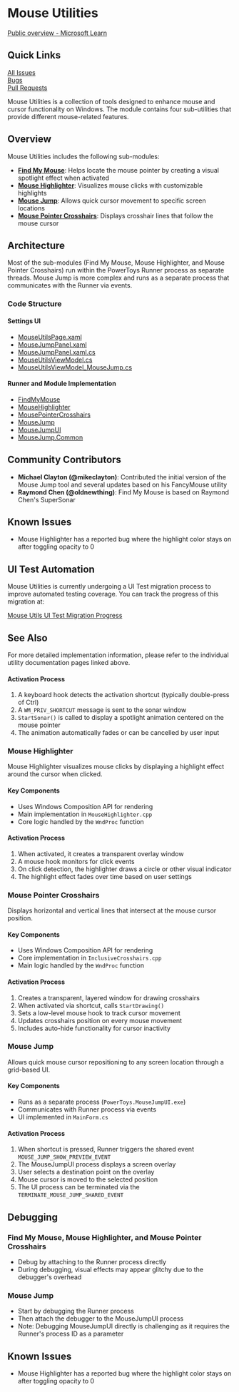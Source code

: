 # Mouse Utilities

[Public overview - Microsoft Learn](https://learn.microsoft.com/en-us/windows/powertoys/mouse-utilities)

## Quick Links

[All Issues](https://github.com/microsoft/PowerToys/issues?q=is%3Aopen%20label%3A%22Product-Mouse%20Utilities%22)<br>
[Bugs](https://github.com/microsoft/PowerToys/issues?q=is%3Aopen%20label%3AIssue-Bug%20label%3A%22Product-Mouse%20Utilities%22)<br>
[Pull Requests](https://github.com/microsoft/PowerToys/pulls?q=is%3Apr+is%3Aopen+label%3A%22Product-Mouse+Utilities%22)

Mouse Utilities is a collection of tools designed to enhance mouse and cursor functionality on Windows. The module contains four sub-utilities that provide different mouse-related features.

## Overview

Mouse Utilities includes the following sub-modules:

- **[Find My Mouse](findmymouse.md)**: Helps locate the mouse pointer by creating a visual spotlight effect when activated
- **[Mouse Highlighter](mousehighlighter.md)**: Visualizes mouse clicks with customizable highlights
- **[Mouse Jump](mousejump.md)**: Allows quick cursor movement to specific screen locations
- **[Mouse Pointer Crosshairs](mousepointer.md)**: Displays crosshair lines that follow the mouse cursor

## Architecture

Most of the sub-modules (Find My Mouse, Mouse Highlighter, and Mouse Pointer Crosshairs) run within the PowerToys Runner process as separate threads. Mouse Jump is more complex and runs as a separate process that communicates with the Runner via events.

### Code Structure

#### Settings UI
- [MouseUtilsPage.xaml](/src/settings-ui/Settings.UI/SettingsXAML/Views/MouseUtilsPage.xaml)
- [MouseJumpPanel.xaml](/src/settings-ui/Settings.UI/SettingsXAML/Panels/MouseJumpPanel.xaml)
- [MouseJumpPanel.xaml.cs](/src/settings-ui/Settings.UI/SettingsXAML/Panels/MouseJumpPanel.xaml.cs)
- [MouseUtilsViewModel.cs](/src/settings-ui/Settings.UI/ViewModels/MouseUtilsViewModel.cs)
- [MouseUtilsViewModel_MouseJump.cs](/src/settings-ui/Settings.UI/ViewModels/MouseUtilsViewModel_MouseJump.cs)

#### Runner and Module Implementation
- [FindMyMouse](/src/modules/MouseUtils/FindMyMouse)
- [MouseHighlighter](/src/modules/MouseUtils/MouseHighlighter)
- [MousePointerCrosshairs](/src/modules/MouseUtils/MousePointerCrosshairs)
- [MouseJump](/src/modules/MouseUtils/MouseJump)
- [MouseJumpUI](/src/modules/MouseUtils/MouseJumpUI)
- [MouseJump.Common](/src/modules/MouseUtils/MouseJump.Common)

## Community Contributors

- **Michael Clayton (@mikeclayton)**: Contributed the initial version of the Mouse Jump tool and several updates based on his FancyMouse utility
- **Raymond Chen (@oldnewthing)**: Find My Mouse is based on Raymond Chen's SuperSonar

## Known Issues

- Mouse Highlighter has a reported bug where the highlight color stays on after toggling opacity to 0

## UI Test Automation

Mouse Utilities is currently undergoing a UI Test migration process to improve automated testing coverage. You can track the progress of this migration at:

[Mouse Utils UI Test Migration Progress](https://github.com/microsoft/PowerToys/blob/feature/UITestAutomation/src/modules/MouseUtils/MouseUtils.UITests/Release-Test-Checklist-Migration-Progress.md)

## See Also

For more detailed implementation information, please refer to the individual utility documentation pages linked above.
#### Activation Process
1. A keyboard hook detects the activation shortcut (typically double-press of Ctrl)
2. A `WM_PRIV_SHORTCUT` message is sent to the sonar window
3. `StartSonar()` is called to display a spotlight animation centered on the mouse pointer
4. The animation automatically fades or can be cancelled by user input

### Mouse Highlighter

Mouse Highlighter visualizes mouse clicks by displaying a highlight effect around the cursor when clicked.

#### Key Components
- Uses Windows Composition API for rendering
- Main implementation in `MouseHighlighter.cpp`
- Core logic handled by the `WndProc` function

#### Activation Process
1. When activated, it creates a transparent overlay window
2. A mouse hook monitors for click events
3. On click detection, the highlighter draws a circle or other visual indicator
4. The highlight effect fades over time based on user settings

### Mouse Pointer Crosshairs

Displays horizontal and vertical lines that intersect at the mouse cursor position.

#### Key Components
- Uses Windows Composition API for rendering
- Core implementation in `InclusiveCrosshairs.cpp`
- Main logic handled by the `WndProc` function

#### Activation Process
1. Creates a transparent, layered window for drawing crosshairs
2. When activated via shortcut, calls `StartDrawing()`
3. Sets a low-level mouse hook to track cursor movement
4. Updates crosshairs position on every mouse movement
5. Includes auto-hide functionality for cursor inactivity

### Mouse Jump

Allows quick mouse cursor repositioning to any screen location through a grid-based UI.

#### Key Components
- Runs as a separate process (`PowerToys.MouseJumpUI.exe`)
- Communicates with Runner process via events
- UI implemented in `MainForm.cs`

#### Activation Process
1. When shortcut is pressed, Runner triggers the shared event `MOUSE_JUMP_SHOW_PREVIEW_EVENT`
2. The MouseJumpUI process displays a screen overlay
3. User selects a destination point on the overlay
4. Mouse cursor is moved to the selected position
5. The UI process can be terminated via the `TERMINATE_MOUSE_JUMP_SHARED_EVENT`

## Debugging

### Find My Mouse, Mouse Highlighter, and Mouse Pointer Crosshairs
- Debug by attaching to the Runner process directly
- During debugging, visual effects may appear glitchy due to the debugger's overhead

### Mouse Jump
- Start by debugging the Runner process
- Then attach the debugger to the MouseJumpUI process
- Note: Debugging MouseJumpUI directly is challenging as it requires the Runner's process ID as a parameter

## Known Issues

- Mouse Highlighter has a reported bug where the highlight color stays on after toggling opacity to 0
